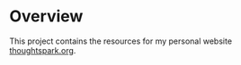 # Overview

This project contains the resources for my personal website [thoughtspark.org](http://www.thoughtspark.org).
